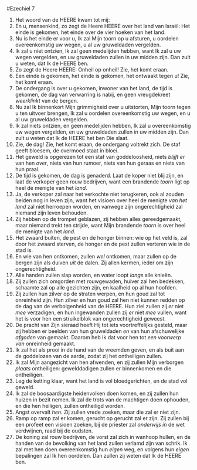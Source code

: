 #Ezechiel 7
1. Het woord van de HEERE kwam tot mij:
2. En u, mensenkind, zo zegt de Heere HEERE over het land van Israël: Het einde is gekomen, het einde over de vier hoeken van het land. 
3. Nu is het einde er voor u, Ik zal Mijn toorn op u afsturen, u oordelen overeenkomstig uw wegen, u al uw gruweldaden vergelden. 
4. Ik zal u niet ontzien, Ik zal geen medelijden hebben, want Ik zal u uw wegen vergelden, en uw gruweldaden zullen in uw midden zijn. Dan zult u weten, dat Ik de HEERE ben. 
5. Zo zegt de Heere HEERE: Onheil op onheil! Zie, het komt eraan. 
6. Een einde is gekomen, het einde is gekomen, het ontwaakt tegen u! Zie, het komt eraan. 
7. De ondergang is over u gekomen, inwoner van het land, de tijd is gekomen, de dag van verwarring is nabij, en geen vreugdekreet *weerklinkt* van de bergen. 
8. Nu zal Ik binnenkort Mijn grimmigheid over u uitstorten, Mijn toorn tegen u ten uitvoer brengen, Ik zal u oordelen overeenkomstig uw wegen, en u al uw gruweldaden vergelden. 
9. Ik zal niets ontzien, en geen medelijden hebben, Ik zal u overeenkomstig uw wegen vergelden, en uw gruweldaden zullen in uw midden zijn. Dan zult u weten dat Ik de HEERE het ben Die slaat. 
10. Zie, de dag! Zie, het komt eraan, de ondergang voltrekt zich. De staf geeft bloesem, de overmoed staat in bloei.
11. Het geweld is opgerezen tot een staf van goddeloosheid, niets *blijft er* van hen *over*, niets van hun rumoer, niets van hun geraas en niets van hun praal. 
12. De tijd is gekomen, de dag is genaderd. Laat de koper niet blij zijn, en laat de verkoper geen rouw bedrijven, want een brandende *toorn* ligt op heel de menigte van het *land*. 
13. Ja, de verkoper zal naar het verkochte niet terugkeren, ook al zouden beiden nog in leven zijn, want het visioen over heel de menigte *van het land* zal niet herroepen worden, en vanwege zijn ongerechtigheid zal niemand zijn leven behouden. 
14. Zij hebben op de trompet geblazen, zij hebben alles gereedgemaakt, maar niemand trekt ten strijde, want Mijn brandende *toorn* is over heel de menigte van het *land*. 
15. Het zwaard buiten, de pest en de honger binnen: wie op het veld is, zal door het zwaard sterven, de honger en de pest zullen verteren wie in de stad is. 
16. En wie van hen ontkomen, zullen *wel* ontkomen, maar zullen op de bergen zijn als duiven *uit* de dalen. Zij allen kermen, ieder om zijn ongerechtigheid. 
17. Alle handen zullen slap worden, en water loopt *langs* alle knieën. 
18. Zij zullen zich omgorden met rouwgewaden, huiver zal hen bedekken, schaamte zal op alle gezichten zijn, en kaalheid op al hun hoofden. 
19. Zij zullen hun zilver op de straten werpen, en hun goud zal tot onreinheid zijn. Hun zilver en hun goud zal hen niet kunnen redden op de dag van de verbolgenheid van de HEERE. Hun ziel zullen zij *er* niet *mee* verzadigen, en hun ingewanden zullen zij *er* niet *mee* vullen, want het is voor hen een struikelblok van ongerechtigheid geweest. 
20. De pracht van Zijn sieraad heeft Hij tot iets voortreffelijks gesteld, maar zij hebben er beelden van hun gruweldaden *en* van hun afschuwelijke *afgoden* van gemaakt. Daarom heb Ik dat voor hen tot *een voorwerp van* onreinheid gemaakt. 
21. Ik zal het als prooi in de hand van de vreemden geven, en als buit aan de goddelozen van de aarde, zodat zij het ontheiligen zullen. 
22. Ik zal Mijn aangezicht van hen afwenden, en zij zullen Mijn verborgen *plaats* ontheiligen: gewelddadigen zullen er binnenkomen en die ontheiligen. 
23. Leg de ketting klaar, want het land is vol bloedgerichten, en de stad vol geweld. 
24. Ik zal de boosaardigste heidenvolken doen komen, en zij zullen hun huizen in bezit nemen. Ik zal de trots van de machtigen doen ophouden, en die hen heiligen, zullen ontheiligd worden. 
25. Angst overvalt *hen*. Zij zullen vrede zoeken, maar die zal er niet zijn. 
26. Ramp op ramp zal er komen, gerucht op gerucht zal er zijn. Zij zullen bij een profeet een visioen zoeken, bij de priester zal *onderwijs in* de wet verdwijnen, raad bij de oudsten. 
27. De koning zal rouw bedrijven, de vorst zal zich in wanhoop hullen, en de handen van de bevolking van het land zullen verlamd zijn van schrik. Ik zal met hen doen overeenkomstig hun *eigen* weg, en volgens hun *eigen* bepalingen zal Ik hen oordelen. Dan zullen zij weten dat Ik de HEERE ben.
